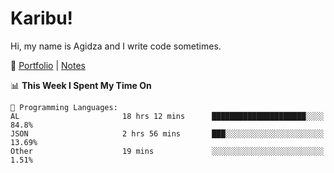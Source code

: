 # Karibu!
Hi, my name is Agidza and I write code sometimes.

🫧 [Portfolio](https://lynnagidza.github.io/) | [Notes](https://medium.com/me/stories/public)

<!--START_SECTION:waka-->
📊 **This Week I Spent My Time On** 

```text
💬 Programming Languages: 
AL                       18 hrs 12 mins      █████████████████████░░░░   84.8% 
JSON                     2 hrs 56 mins       ███░░░░░░░░░░░░░░░░░░░░░░   13.69% 
Other                    19 mins             ░░░░░░░░░░░░░░░░░░░░░░░░░   1.51%

```


<!--END_SECTION:waka-->
<!--#### 💟 **Digital Swag**
[![@agidza's Holopin board](https://holopin.me/agidza)](https://holopin.io/@agidza)
